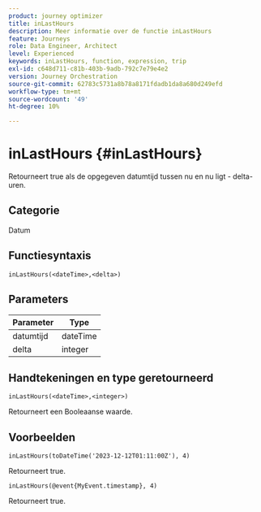 ```yaml
---
product: journey optimizer
title: inLastHours
description: Meer informatie over de functie inLastHours
feature: Journeys
role: Data Engineer, Architect
level: Experienced
keywords: inLastHours, function, expression, trip
exl-id: c648d711-c81b-403b-9adb-792c7e79e4e2
version: Journey Orchestration
source-git-commit: 62783c5731a8b78a8171fdadb1da8a680d249efd
workflow-type: tm+mt
source-wordcount: '49'
ht-degree: 10%

---
```


# inLastHours {#inLastHours}

Retourneert true als de opgegeven datumtijd tussen nu en nu ligt - delta-uren.

## Categorie

Datum

## Functiesyntaxis

`inLastHours(<dateTime>,<delta>)`

## Parameters

| Parameter | Type |
|-----------|------------------|
| datumtijd | dateTime |
| delta | integer |

## Handtekeningen en type geretourneerd

`inLastHours(<dateTime>,<integer>)`

Retourneert een Booleaanse waarde.

## Voorbeelden

`inLastHours(toDateTime('2023-12-12T01:11:00Z'), 4)`

Retourneert true.

`inLastHours(@event{MyEvent.timestamp}, 4)`

Retourneert true.
